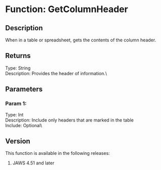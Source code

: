 # Function: GetColumnHeader

## Description

When in a table or spreadsheet, gets the contents of the column header.

## Returns

Type: String\
Description: Provides the header of information.\

## Parameters

### Param 1:

Type: Int\
Description: Include only headers that are marked in the table\
Include: Optional\

## Version

This function is available in the following releases:

1.  JAWS 4.51 and later
